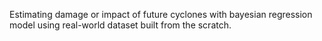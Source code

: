Estimating damage or impact of future cyclones with bayesian regression model using real-world dataset built from the scratch. 
